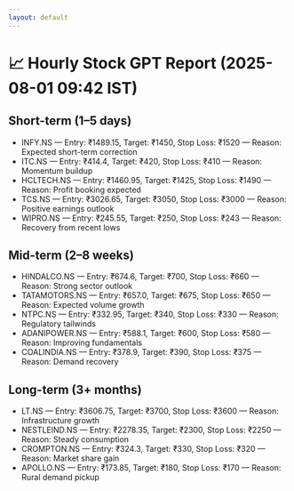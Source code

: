 ```yaml
---
layout: default
---
```


# 📈 Hourly Stock GPT Report (2025-08-01 09:42 IST)

## Short-term (1–5 days)
- INFY.NS — Entry: ₹1489.15, Target: ₹1450, Stop Loss: ₹1520 — Reason: Expected short-term correction
- ITC.NS — Entry: ₹414.4, Target: ₹420, Stop Loss: ₹410 — Reason: Momentum buildup
- HCLTECH.NS — Entry: ₹1460.95, Target: ₹1425, Stop Loss: ₹1490 — Reason: Profit booking expected
- TCS.NS — Entry: ₹3026.65, Target: ₹3050, Stop Loss: ₹3000 — Reason: Positive earnings outlook
- WIPRO.NS — Entry: ₹245.55, Target: ₹250, Stop Loss: ₹243 — Reason: Recovery from recent lows

## Mid-term (2–8 weeks)
- HINDALCO.NS — Entry: ₹674.6, Target: ₹700, Stop Loss: ₹660 — Reason: Strong sector outlook
- TATAMOTORS.NS — Entry: ₹657.0, Target: ₹675, Stop Loss: ₹650 — Reason: Expected volume growth
- NTPC.NS — Entry: ₹332.95, Target: ₹340, Stop Loss: ₹330 — Reason: Regulatory tailwinds
- ADANIPOWER.NS — Entry: ₹588.1, Target: ₹600, Stop Loss: ₹580 — Reason: Improving fundamentals
- COALINDIA.NS — Entry: ₹378.9, Target: ₹390, Stop Loss: ₹375 — Reason: Demand recovery

## Long-term (3+ months)
- LT.NS — Entry: ₹3606.75, Target: ₹3700, Stop Loss: ₹3600 — Reason: Infrastructure growth
- NESTLEIND.NS — Entry: ₹2278.35, Target: ₹2300, Stop Loss: ₹2250 — Reason: Steady consumption
- CROMPTON.NS — Entry: ₹324.3, Target: ₹330, Stop Loss: ₹320 — Reason: Market share gain
- APOLLO.NS — Entry: ₹173.85, Target: ₹180, Stop Loss: ₹170 — Reason: Rural demand pickup